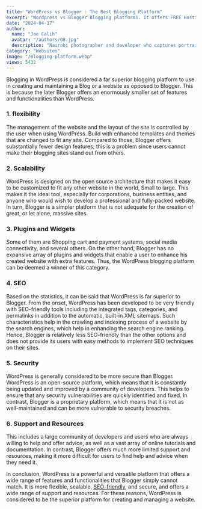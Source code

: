 ```yaml
---
title: "WordPress vs Blogger : The Best Blogging Platform"
excerpt: "Wordpress vs Blogger Blogging platform1. It offers FREE Hosting 2. It offers a Free Domain Name 3. FREE Email Marketing 4. Fast Indexing"
date: "2024-04-17"
author:
  name: "Joe Calih"
  avatar: "/authors/08.jpg"
  description: "Nairobi photographer and developer who captures portraiture, landscapes, weddings, and photo studios."
category: "Websites"
image: "/Blogging-platform.webp"
views: 5432
---
```



Blogging in WordPress is considered a far superior blogging platform to use in creating and maintaining a Blog or a website as opposed to Blogger. This is because the later Blogger offers an enormously smaller set of features and functionalities than WordPress.

### 1. flexibility

The management of the website and the layout of the site is controlled by the user when using WordPress. Build with enhanced templates and themes that are changed to fit any site. Compared to those, Blogger offers substantially fewer design features; this is a problem since users cannot make their blogging sites stand out from others.

### 2. Scalability

WordPress is designed on the open source architecture that makes it easy to be customized to fit any other website in the world, Small to large. This makes it the ideal tool, especially for corporations, business entities, and anyone who would wish to develop a professional and fully-packed website. In turn, Blogger is a simpler platform that is not adequate for the creation of great, or let alone, massive sites.

### 3. Plugins and Widgets

Some of them are Shopping cart and payment systems, social media connectivity, and several others. On the other hand, Blogger has no expansive array of plugins and widgets that enable a user to enhance his created website with extra features. Thus, the WordPress blogging platform can be deemed a winner of this category.

### 4. SEO

Based on the statistics, it can be said that WordPress is far superior to Blogger. From the onset, WordPress has been developed to be very friendly with SEO-friendly tools including the integrated tags, categories, and permalinks in addition to the automatic, built-in XML sitemaps. Such characteristics help in the crawling and indexing process of a website by the search engines, which help in enhancing the search engine ranking. Hence, Blogger is relatively less SEO-friendly than the other options and does not provide its users with easy methods to implement SEO techniques on their sites.

### **5. Security**

WordPress is generally considered to be more secure than Blogger. WordPress is an open-source platform, which means that it is constantly being updated and improved by a community of developers. This helps to ensure that any security vulnerabilities are quickly identified and fixed. In contrast, Blogger is a proprietary platform, which means that it is not as well-maintained and can be more vulnerable to security breaches.

### **6. Support and Resources**

This includes a large community of developers and users who are always willing to help and offer advice, as well as a vast array of online tutorials and documentation. In contrast, Blogger offers much more limited support and resources, making it more difficult for users to find help and advice when they need it.

In conclusion, WordPress is a powerful and versatile platform that offers a wide range of features and functionalities that Blogger simply cannot match. It is more flexible, scalable, [SEO-friendly](https://joecalih.co.ke/seo-marketing-strategies-for-website-traffic/), and secure, and offers a wide range of support and resources. For these reasons, WordPress is considered to be the superior platform for creating and managing a website.
